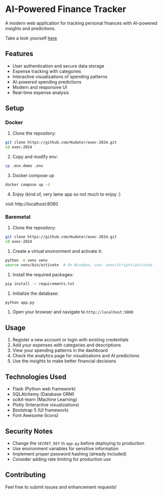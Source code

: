 # AI-Powered Finance Tracker

A modern web application for tracking personal finances with AI-powered insights and predictions.

Take a look yourself [here](https://xenifite.hudater.xyz/)

## Features

-   User authentication and secure data storage
-   Expense tracking with categories
-   Interactive visualizations of spending patterns
-   AI-powered spending predictions
-   Modern and responsive UI
-   Real-time expense analysis

## Setup

### Docker

1. Clone the repository:

```bash
git clone https://github.com/Hudater/exec-2024.git
cd exec-2024
```

2. Copy and modify env:

```bash
cp .env.demo .env
```

3. Docker compose up

```bash
docker compose up -d
```

4. Enjoy (kind of, very lame app so not much to enjoy :)

visit http://localhost:8080

### Baremetal

1. Clone the repository:

```bash
git clone https://github.com/Hudater/exec-2024.git
cd exec-2024
```

1. Create a virtual environment and activate it:

```bash
python -m venv venv
source venv/bin/activate  # On Windows, use: venv\Scripts\activate
```

1. Install the required packages:

```bash
pip install -r requirements.txt
```

1. Initialize the database:

```bash
python app.py
```

1. Open your browser and navigate to `http://localhost:5000`

## Usage

1. Register a new account or login with existing credentials
2. Add your expenses with categories and descriptions
3. View your spending patterns in the dashboard
4. Check the analytics page for visualizations and AI predictions
5. Use the insights to make better financial decisions

## Technologies Used

-   Flask (Python web framework)
-   SQLAlchemy (Database ORM)
-   scikit-learn (Machine Learning)
-   Plotly (Interactive visualizations)
-   Bootstrap 5 (UI framework)
-   Font Awesome (Icons)

## Security Notes

-   Change the `SECRET_KEY` in `app.py` before deploying to production
-   Use environment variables for sensitive information
-   Implement proper password hashing (already included)
-   Consider adding rate limiting for production use

## Contributing

Feel free to submit issues and enhancement requests!

